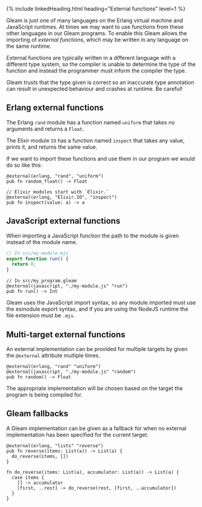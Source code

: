 {% include linkedHeading.html heading="External functions" level=1 %}

Gleam is just one of many languages on the Erlang virtual machine and JavaScript
runtimes. At times we may want to use functions from these other languages in
our Gleam programs. To enable this Gleam allows the importing of _external
functions_, which may be written in any language on the same runtime.

External functions are typically written in a different language with a
different type system, so the compiler is unable to determine the type of the
function and instead the programmer must inform the compiler the type.

Gleam trusts that the type given is correct so an inaccurate type annotation
can result in unexpected behaviour and crashes at runtime. Be careful!


## Erlang external functions

The Erlang `rand` module has a function named `uniform` that takes no
arguments and returns a `Float`.

The Elixir module `IO` has a function named `inspect` that takes any value,
prints it, and returns the same value.

If we want to import these functions and use them in our program we would do
so like this:

```gleam
@external(erlang, "rand", "uniform")
pub fn random_float() -> Float

// Elixir modules start with `Elixir.`
@external(erlang, "Elixir.IO", "inspect")
pub fn inspect(value: a) -> a
```

## JavaScript external functions

When importing a JavaScript function the path to the module is given instead of
the module name.

```javascript
// In src/my-module.mjs
export function run() {
  return 0;
}
```

```gleam
// In src/my_program.gleam
@external(javascript, "./my-module.js" "run")
pub fn run() -> Int
```

Gleam uses the JavaScript import syntax, so any module imported must use the
esmodule export syntax, and if you are using the NodeJS runtime the file
extension must be `.mjs`.

## Multi-target external functions

An external implementation can be provided for multiple targets by given the
`@external` attribute multiple times.

```gleam  
@external(erlang, "rand" "uniform")
@external(javascript, "./my-module.js" "random")
pub fn random() -> Float
```

The appropriate implementation will be chosen based on the target the program is
being compiled for.

## Gleam fallbacks

A Gleam implementation can be given as a fallback for when no external
implementation has been specified for the current target.

```gleam
@external(erlang, "lists" "reverse")
pub fn reverse(items: List(a)) -> List(a) {
  do_reverse(items, [])
}

fn do_reverse(items: List(a), accumulator: List(a)) -> List(a) {
  case items {
    [] -> accumulator
    [first, ..rest] -> do_reverse(rest, [first, ..accumulator])
  }
}
```
